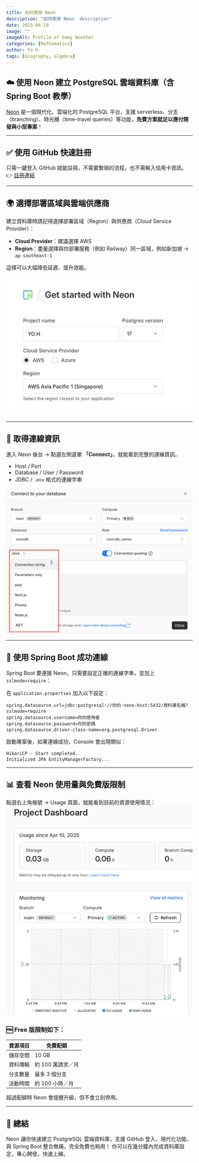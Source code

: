 ```yaml
---
title: 如何使用 Neon
description: "如何使用 Neon  description"
date: 2025-04-10
image: ""
imageAlt: Profile of Emmy Noether
categories: [Mathematics]
author: Yo H.
tags: [biography, algebra]
---
```


## ☁️ 使用 Neon 建立 PostgreSQL 雲端資料庫（含 Spring Boot 教學）

[Neon](https://neon.tech) 是一個現代化、雲端化的 PostgreSQL 平台，支援 serverless、分支（branching）、時光機（time-travel queries）等功能，**免費方案就足以應付開發與小型專案**！

---

## ✅ 使用 GitHub 快速註冊

只需一鍵登入 GitHub 就能註冊，不需要繁瑣的流程，也不需輸入信用卡資訊。  
👉 [註冊連結](https://console.neon.tech)

---

## 🌍 選擇部署區域與雲端供應商

建立資料庫時請記得選擇部署區域（Region）與供應商（Cloud Service Provider）：

- **Cloud Provider**：建議選擇 AWS
- **Region**：盡量選擇與你部署服務（例如 Railway）同一區域，例如新加坡 → `ap-southeast-1`

這樣可以大幅降低延遲、提升效能。

![Create Neon Project](/src/assets/note/Neon/CreateProject.png)

---

## 🔌 取得連線資訊

進入 Neon 後台 → 點選左側選單 **「Connect」**，就能看到完整的連線資訊。

- Host / Port
- Database / User / Password
- JDBC / `.env` 格式的連線字串

![Connect to Neon DB](/src/assets/note/Neon/ConnectToYourDatabase.png)

---

## 🚀 使用 Spring Boot 成功連線

Spring Boot 要連接 Neon，只需要設定正確的連線字串，並加上 `sslmode=require`：

在 `application.properties` 加入以下設定：

```properties
spring.datasource.url=jdbc:postgresql://你的-neon-host:5432/資料庫名稱?sslmode=require
spring.datasource.username=你的使用者
spring.datasource.password=你的密碼
spring.datasource.driver-class-name=org.postgresql.Driver
```

啟動專案後，如果連線成功，Console 會出現類似：

```log
HikariCP - Start completed.
Initialized JPA EntityManagerFactory...
```

---

## 📊 查看 Neon 使用量與免費版限制

點選右上角帳號 → Usage 頁面，就能看到目前的資源使用情況：
![alt text](/src/assets/note/Neon/Dashboard.png)

### 🆓 Free 版限制如下：

| 資源項目 | 免費配額          |
| -------- | ----------------- |
| 儲存空間 | 10 GB             |
| 資料傳輸 | 約 100 萬請求／月 |
| 分支數量 | 最多 3 個分支     |
| 活動時間 | 約 100 小時／月   |

超過配額時 Neon 會提醒升級，但不會立刻停用。

---

## 🎉 總結

Neon 讓你快速建立 PostgreSQL 雲端資料庫，支援 GitHub 登入、現代化功能、與 Spring Boot 整合無痛，完全免費也夠用！
你可以在幾分鐘內完成資料庫設定，專心開發，快速上線。
